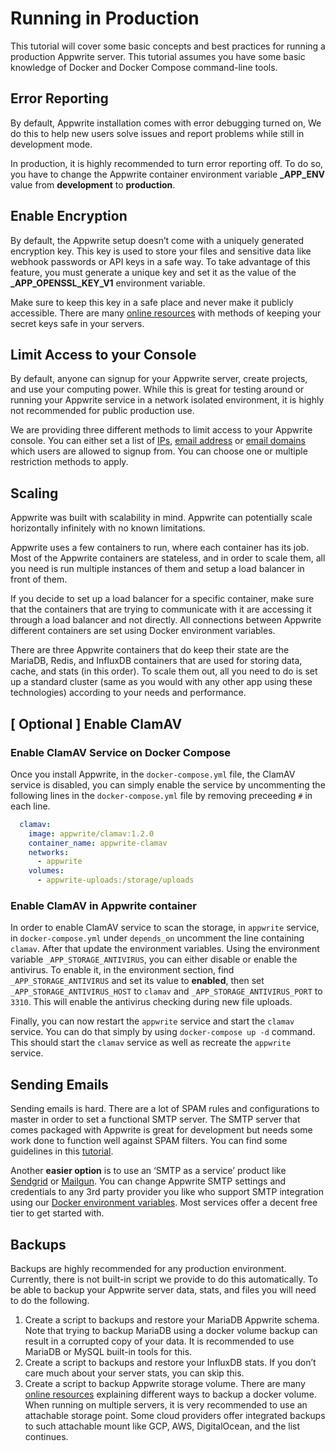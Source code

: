 # Running in Production

This tutorial will cover some basic concepts and best practices for running a production Appwrite server. This tutorial assumes you have some basic knowledge of Docker and Docker Compose command-line tools.

## Error Reporting

By default, Appwrite installation comes with error debugging turned on, We do this to help new users solve issues and report problems while still in development mode.

In production, it is highly recommended to turn error reporting off. To do so, you have to change the Appwrite container environment variable **_APP_ENV** value from **development** to **production**.

## Enable Encryption

By default, the Appwrite setup doesn’t come with a uniquely generated encryption key. This key is used to store your files and sensitive data like webhook passwords or API keys in a safe way. To take advantage of this feature, you must generate a unique key and set it as the value of the **_APP_OPENSSL_KEY_V1** environment variable.

Make sure to keep this key in a safe place and never make it publicly accessible. There are many [online resources]([https://www.freecodecamp.org/news/how-to-securely-store-api-keys-4ff3ea19ebda/](https://www.freecodecamp.org/news/how-to-securely-store-api-keys-4ff3ea19ebda/)) with methods of keeping your secret keys safe in your servers.

## Limit Access to your Console

By default, anyone can signup for your Appwrite server, create projects, and use your computing power. While this is great for testing around or running your Appwrite service in a network isolated environment, it is highly not recommended for public production use.

We are providing three different methods to limit access to your Appwrite console. You can either set a list of [IPs]([https://github.com/appwrite/appwrite/blob/master/docs/tutorials/environment-variables.md#_app_console_whitelist_ips](https://github.com/appwrite/appwrite/blob/master/docs/tutorials/environment-variables.md#_app_console_whitelist_ips)), [email address]([https://github.com/appwrite/appwrite/blob/master/docs/tutorials/environment-variables.md#_app_console_whitelist_emails](https://github.com/appwrite/appwrite/blob/master/docs/tutorials/environment-variables.md#_app_console_whitelist_emails)) or [email domains]([https://github.com/appwrite/appwrite/blob/master/docs/tutorials/environment-variables.md#_app_console_whitelist_domains](https://github.com/appwrite/appwrite/blob/master/docs/tutorials/environment-variables.md#_app_console_whitelist_domains)) which users are allowed to signup from. You can choose one or multiple restriction methods to apply.

## Scaling

Appwrite was built with scalability in mind. Appwrite can potentially scale horizontally infinitely with no known limitations.

Appwrite uses a few containers to run, where each container has its job. Most of the Appwrite containers are stateless, and in order to scale them, all you need is run multiple instances of them and setup a load balancer in front of them.

If you decide to set up a load balancer for a specific container, make sure that the containers that are trying to communicate with it are accessing it through a load balancer and not directly. All connections between Appwrite different containers are set using Docker environment variables.

There are three Appwrite containers that do keep their state are the MariaDB, Redis, and InfluxDB containers that are used for storing data, cache, and stats (in this order). To scale them out, all you need to do is set up a standard cluster (same as you would with any other app using these technologies) according to your needs and performance.

## [ Optional ] Enable ClamAV

### Enable ClamAV Service on Docker Compose
Once you install Appwrite, in the `docker-compose.yml` file, the ClamAV service is disabled, you can simply enable the service by uncommenting the following lines in the `docker-compose.yml` file by removing preceeding `#` in each line.

```yml
  clamav:
    image: appwrite/clamav:1.2.0
    container_name: appwrite-clamav
    networks:
      - appwrite
    volumes:
      - appwrite-uploads:/storage/uploads
```

### Enable ClamAV in Appwrite container
In order to enable ClamAV service to scan the storage, in `appwrite` service, in `docker-compose.yml` under `depends_on` uncomment the line containing `clamav`. After that update the environment variables.
Using the environment variable `_APP_STORAGE_ANTIVIRUS`, you can either disable or enable the antivirus. To enable it, in the environment section, find `_APP_STORAGE_ANTIVIRUS` and set its value to **enabled**, then set `_APP_STORAGE_ANTIVIRUS_HOST` to `clamav` and `_APP_STORAGE_ANTIVIRUS_PORT` to `3310`. This will enable the antivirus checking during new file uploads.

Finally, you can now restart the `appwrite` service and start the `clamav` service. You can do that simply by using `docker-compose up -d` command. This should start the `clamav` service as well as recreate the `appwrite` service.

## Sending Emails

Sending emails is hard. There are a lot of SPAM rules and configurations to master in order to set a functional SMTP server. The SMTP server that comes packaged with Appwrite is great for development but needs some work done to function well against SPAM filters. You can find some guidelines in this [tutorial]([https://www.digitalocean.com/community/tutorials/how-to-use-an-spf-record-to-prevent-spoofing-improve-e-mail-reliability](https://www.digitalocean.com/community/tutorials/how-to-use-an-spf-record-to-prevent-spoofing-improve-e-mail-reliability)).

Another **easier option** is to use an ‘SMTP as a service’ product like [Sendgrid]([https://sendgrid.com/](https://sendgrid.com/)) or [Mailgun]([https://www.mailgun.com/](https://www.mailgun.com/)). You can change Appwrite SMTP settings and credentials to any 3rd party provider you like who support SMTP integration using our [Docker environment variables]([https://github.com/appwrite/appwrite/blob/master/docs/tutorials/environment-variables.md#smtp](https://github.com/appwrite/appwrite/blob/master/docs/tutorials/environment-variables.md#smtp)). Most services offer a decent free tier to get started with.

## Backups

Backups are highly recommended for any production environment. Currently, there is not built-in script we provide to do this automatically. To be able to backup your Appwrite server data, stats, and files you will need to do the following.

1.  Create a script to backups and restore your MariaDB Appwrite schema. Note that trying to backup MariaDB using a docker volume backup can result in a corrupted copy of your data. It is recommended to use MariaDB or MySQL built-in tools for this.
2.  Create a script to backups and restore your InfluxDB stats. If you don’t care much about your server stats, you can skip this.
3.  Create a script to backup Appwrite storage volume. There are many [online resources]([https://blog.ssdnodes.com/blog/docker-backup-volumes/](https://blog.ssdnodes.com/blog/docker-backup-volumes/)) explaining different ways to backup a docker volume. When running on multiple servers, it is very recommended to use an attachable storage point. Some cloud providers offer integrated backups to such attachable mount like GCP, AWS, DigitalOcean, and the list continues.
